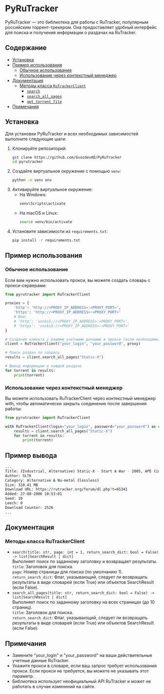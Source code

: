 # PyRuTracker

PyRuTracker — это библиотека для работы с RuTracker, популярным российским торрент-трекером. Она предоставляет удобный интерфейс для поиска и получения информации о раздачах на RuTracker.

## Содержание

- [Установка](#установка)
- [Пример использования](#пример-использования)
  - [Обычное использование](#обычное-использование)
  - [Использование через контекстный менеджер](#использование-через-контекстный-менеджер)
- [Документация](#документация)
  - [Методы класса `RuTrackerClient`](#методы-класса-rutrackerclient)
    - [`search`](#searchtitle-str-page-int-1-return_search_dict-bool-false-listsearchresult--dict)
    - [`search_all_pages`](#search_all_pages-title-str-return_search_dict-bool-false-listsearchresult--dict)
    - [`get_torrent_file`](#get_torrent_file-topic_id-int-bytes)
- [Примечания](#примечания)


## Установка 

Для установки PyRuTracker и всех необходимых зависимостей выполните следующие шаги:
1. Клонируйте репозиторий:
    ```sh
    git clone https://github.com/GvozdevAD/PyRuTracker
    cd pyrutracker
    ```
2. Создайте виртуальное окружение с помощью `venv`:
    ```sh
    python -m venv env
    ```
3. Активируйте виртуальное окружение:
    * На Windows:
        ```sh
        venv\Scripts\activate
        ```
    * На macOS и Linux:
        ```sh
        source venv/bin/activate
        ```
4. Установите зависимости из `requirements.txt`:
    ```sh
    pip install -r requirements.txt
    ```


## Пример использования

### Обычное использование

Если вам нужно использовать прокси, вы можете создать словарь с прокси-серверами:
```python
from pyrutracker import RuTrackerClient

proxies = {
    'http': 'http://<PROXY_IP_ADDRESS>:<PROXY_PORT>',
    'https': 'http://<PROXY_IP_ADDRESS>:<PROXY_PORT>'
    # Или:
    # 'http': 'socks5://<PROXY_IP_ADDRESS>:<PROXY_PORT>',
    # 'https': 'socks5://<PROXY_IP_ADDRESS>:<PROXY_PORT>'
}

# Создание клиента с вашими учетными данными и прокси (если необходимо)
client = RuTrackerClient("your_login", "your_password", proxy)

# Поиск раздач по запросу
results = client.search_all_pages("Static-X")

# Вывод информации о каждой раздаче
for torrent in results:
    print(torrent)
```
### Использование через контекстный менеджер

Вы можете использовать RuTrackerClient через контекстный менеджер with, чтобы автоматически закрыть соединение после завершения работы:

```python
from pyrutracker import RuTrackerClient

with RuTrackerClient(login="your_login", password="your_password") as client:
    results = client.search_all_pages("Static-X")
    for torrent in results:
        print(torrent)

```

## Пример вывода
```sh
...
Title: (Industrial, Alternative) Static-X - Start A War - 2005, APE (image + .cue), lossless
Author: SLTK
Category: Alternative & Nu-metal (lossless)
Size: 310.41 MB
Download URL: https://rutracker.org/forum/dl.php?t=65341
Added: 27-08-2006 10:53:01
Seed: 10
Leech: 0
Download Counter: 2526
...
```

## Документация

### Методы класса RuTrackerClient

* `search(title: str, page: int = 1, return_search_dict: bool = False) -> list[SearchResult | dict]`  
    Выполняет поиск по заданному заголовку и возвращает результаты.  
    `title`: Заголовок для поиска.  
    `page`: Номер страницы для поиска (по умолчанию 1).  
    `return_search_dict`: Флаг, указывающий, следует ли возвращать результаты в виде словарей (если True) или объектов SearchResult (если False).  
* `search_all_pages(title: str, return_search_dict: bool = False) -> list[SearchResult | dict]`  
    Выполняет поиск по заданному заголовку на всех страницах (до 10 страниц).  
    `title`: Заголовок для поиска.  
    `return_search_dict`: Флаг, указывающий, следует ли возвращать результаты в виде словарей (если True) или объектов SearchResult (если False).  
    
    
## Примечания

* Замените "your_login" и "your_password" на ваши действительные учетные данные RuTracker.
* Укажите прокси в словаре, если ваш запрос требует использования прокси. Если прокси не требуется, вы можете не указывать этот параметр.
* Библиотека использует неофициальный API RuTracker и может не работать в случае изменений на сайте.